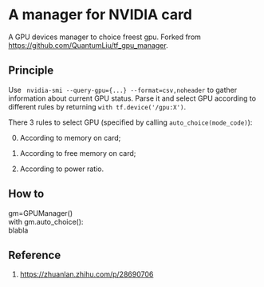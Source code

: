 # A manager for NVIDIA card

A GPU devices manager to choice freest gpu.  Forked from https://github.com/QuantumLiu/tf_gpu_manager. 

## Principle

Use ` nvidia-smi --query-gpu={...} --format=csv,noheader` to gather information about current GPU status. Parse it and select GPU according to different rules by returning `with tf.device('/gpu:X')`. 

There 3 rules to select GPU (specified by calling `auto_choice(mode_code)`):

0. According to memory on card;


1. According to free memory on card;
2. According to power ratio.

## How to 

  gm=GPUManager()  
  with gm.auto_choice():  
    blabla
## Reference

1. https://zhuanlan.zhihu.com/p/28690706